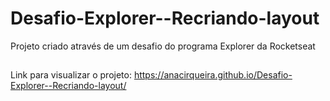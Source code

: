 # Desafio-Explorer--Recriando-layout
Projeto criado através de um desafio do programa Explorer da Rocketseat

##

Link para visualizar o projeto: https://anacirqueira.github.io/Desafio-Explorer--Recriando-layout/
